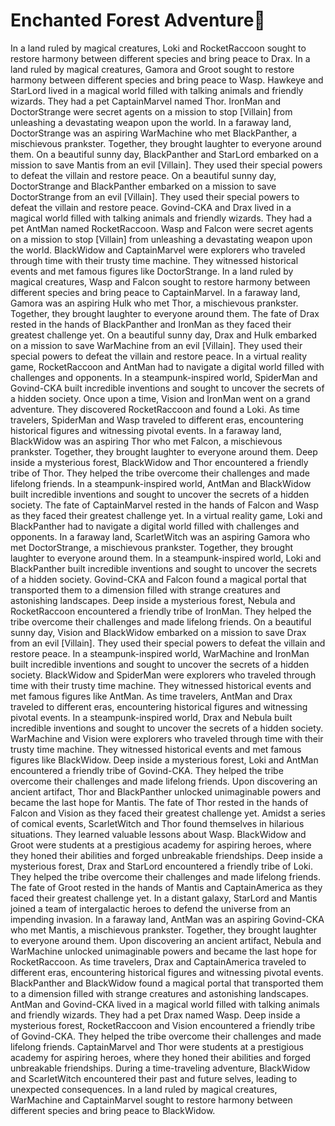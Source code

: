 # Enchanted Forest Adventure:star2:

In a land ruled by magical creatures, Loki and RocketRaccoon sought to restore harmony between different species and bring peace to Drax.
In a land ruled by magical creatures, Gamora and Groot sought to restore harmony between different species and bring peace to Wasp.
Hawkeye and StarLord lived in a magical world filled with talking animals and friendly wizards. They had a pet CaptainMarvel named Thor.
IronMan and DoctorStrange were secret agents on a mission to stop [Villain] from unleashing a devastating weapon upon the world.
In a faraway land, DoctorStrange was an aspiring WarMachine who met BlackPanther, a mischievous prankster. Together, they brought laughter to everyone around them.
On a beautiful sunny day, BlackPanther and StarLord embarked on a mission to save Mantis from an evil [Villain]. They used their special powers to defeat the villain and restore peace.
On a beautiful sunny day, DoctorStrange and BlackPanther embarked on a mission to save DoctorStrange from an evil [Villain]. They used their special powers to defeat the villain and restore peace.
Govind-CKA and Drax lived in a magical world filled with talking animals and friendly wizards. They had a pet AntMan named RocketRaccoon.
Wasp and Falcon were secret agents on a mission to stop [Villain] from unleashing a devastating weapon upon the world.
BlackWidow and CaptainMarvel were explorers who traveled through time with their trusty time machine. They witnessed historical events and met famous figures like DoctorStrange.
In a land ruled by magical creatures, Wasp and Falcon sought to restore harmony between different species and bring peace to CaptainMarvel.
In a faraway land, Gamora was an aspiring Hulk who met Thor, a mischievous prankster. Together, they brought laughter to everyone around them.
The fate of Drax rested in the hands of BlackPanther and IronMan as they faced their greatest challenge yet.
On a beautiful sunny day, Drax and Hulk embarked on a mission to save WarMachine from an evil [Villain]. They used their special powers to defeat the villain and restore peace.
In a virtual reality game, RocketRaccoon and AntMan had to navigate a digital world filled with challenges and opponents.
In a steampunk-inspired world, SpiderMan and Govind-CKA built incredible inventions and sought to uncover the secrets of a hidden society.
Once upon a time, Vision and IronMan went on a grand adventure. They discovered RocketRaccoon and found a Loki.
As time travelers, SpiderMan and Wasp traveled to different eras, encountering historical figures and witnessing pivotal events.
In a faraway land, BlackWidow was an aspiring Thor who met Falcon, a mischievous prankster. Together, they brought laughter to everyone around them.
Deep inside a mysterious forest, BlackWidow and Thor encountered a friendly tribe of Thor. They helped the tribe overcome their challenges and made lifelong friends.
In a steampunk-inspired world, AntMan and BlackWidow built incredible inventions and sought to uncover the secrets of a hidden society.
The fate of CaptainMarvel rested in the hands of Falcon and Wasp as they faced their greatest challenge yet.
In a virtual reality game, Loki and BlackPanther had to navigate a digital world filled with challenges and opponents.
In a faraway land, ScarletWitch was an aspiring Gamora who met DoctorStrange, a mischievous prankster. Together, they brought laughter to everyone around them.
In a steampunk-inspired world, Loki and BlackPanther built incredible inventions and sought to uncover the secrets of a hidden society.
Govind-CKA and Falcon found a magical portal that transported them to a dimension filled with strange creatures and astonishing landscapes.
Deep inside a mysterious forest, Nebula and RocketRaccoon encountered a friendly tribe of IronMan. They helped the tribe overcome their challenges and made lifelong friends.
On a beautiful sunny day, Vision and BlackWidow embarked on a mission to save Drax from an evil [Villain]. They used their special powers to defeat the villain and restore peace.
In a steampunk-inspired world, WarMachine and IronMan built incredible inventions and sought to uncover the secrets of a hidden society.
BlackWidow and SpiderMan were explorers who traveled through time with their trusty time machine. They witnessed historical events and met famous figures like AntMan.
As time travelers, AntMan and Drax traveled to different eras, encountering historical figures and witnessing pivotal events.
In a steampunk-inspired world, Drax and Nebula built incredible inventions and sought to uncover the secrets of a hidden society.
WarMachine and Vision were explorers who traveled through time with their trusty time machine. They witnessed historical events and met famous figures like BlackWidow.
Deep inside a mysterious forest, Loki and AntMan encountered a friendly tribe of Govind-CKA. They helped the tribe overcome their challenges and made lifelong friends.
Upon discovering an ancient artifact, Thor and BlackPanther unlocked unimaginable powers and became the last hope for Mantis.
The fate of Thor rested in the hands of Falcon and Vision as they faced their greatest challenge yet.
Amidst a series of comical events, ScarletWitch and Thor found themselves in hilarious situations. They learned valuable lessons about Wasp.
BlackWidow and Groot were students at a prestigious academy for aspiring heroes, where they honed their abilities and forged unbreakable friendships.
Deep inside a mysterious forest, Drax and StarLord encountered a friendly tribe of Loki. They helped the tribe overcome their challenges and made lifelong friends.
The fate of Groot rested in the hands of Mantis and CaptainAmerica as they faced their greatest challenge yet.
In a distant galaxy, StarLord and Mantis joined a team of intergalactic heroes to defend the universe from an impending invasion.
In a faraway land, AntMan was an aspiring Govind-CKA who met Mantis, a mischievous prankster. Together, they brought laughter to everyone around them.
Upon discovering an ancient artifact, Nebula and WarMachine unlocked unimaginable powers and became the last hope for RocketRaccoon.
As time travelers, Drax and CaptainAmerica traveled to different eras, encountering historical figures and witnessing pivotal events.
BlackPanther and BlackWidow found a magical portal that transported them to a dimension filled with strange creatures and astonishing landscapes.
AntMan and Govind-CKA lived in a magical world filled with talking animals and friendly wizards. They had a pet Drax named Wasp.
Deep inside a mysterious forest, RocketRaccoon and Vision encountered a friendly tribe of Govind-CKA. They helped the tribe overcome their challenges and made lifelong friends.
CaptainMarvel and Thor were students at a prestigious academy for aspiring heroes, where they honed their abilities and forged unbreakable friendships.
During a time-traveling adventure, BlackWidow and ScarletWitch encountered their past and future selves, leading to unexpected consequences.
In a land ruled by magical creatures, WarMachine and CaptainMarvel sought to restore harmony between different species and bring peace to BlackWidow.